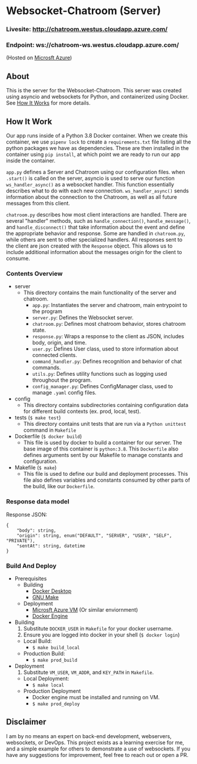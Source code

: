 # Websocket-Chatroom (Server)
### Livesite:  http://chatroom.westus.cloudapp.azure.com/
### Endpoint: ws://chatroom-ws.westus.cloudapp.azure.com/

(Hosted on [Microsft Azure](https://azure.microsoft.com/en-us/))

## About
This is the server for the Websocket-Chatroom. This server was created using asyncio and websockets for Python, and containerized using Docker. See [How It Works](#How-It-Works) for more details.

## How It Work
Our app runs inside of a Python 3.8 Docker container. When we create this container, we use `pipenv lock` to create a `requirements.txt` file listing all the python packages we have as dependencies. These are then installed in the container using `pip install`, at which point we are ready to run our app inside the container. 

`app.py` defines a Server and Chatroom using our configuration files. when `.start()` is called on the server, asyncio is used to serve our function `ws_handler_async()` as a websocket handler. This function essentially describes what to do with each new connection. `ws_handler_async()` sends information about the connection to the Chatroom, as well as all future messages from this client. 

`chatroom.py` describes how most client interactions are handled. There are several "handler" methods, such as `handle_connection()`, `handle_message()`, and `handle_disconnect()` that take information about the event and define the appropriate behavior and response. Some are handled in `chatroom.py`, while others are sent to other specialized handlers. All responses sent to the client are json created with the `Response` object. This allows us to include additional information about the messages origin for the client to consume.

### Contents Overview
- server
    - This directory contains the main functionality of the server and chatroom.
        - `app.py`: Instantiates the server and chatroom, main entrypoint to the program 
        - `server.py`: Defines the Websocket server.
        - `chatroom.py`: Defines most chatroom behavior, stores chatroom state.
        - `response.py`: Wraps a response to the client as JSON, includes body, origin, and time.
        - `user.py`: Defines User class, used to store information about connected clients.
        - `command_handler.py`: Defines recognition and behavior of chat commands.
        - `utils.py`: Defines utility functions such as logging used throughout the program.
        - `config_manager.py`: Defines ConfigManager class, used to manage `.yaml` config files.
- config
    - This directory contains subdirectories containing configuration data for different build contexts (ex. prod, local, test).
- tests (`$ make test`)
    - This directory contains unit tests that are run via a `Python unittest` command in `Makefile`
- Dockerfile (`$ docker build`)
    - This file is used by docker to build a container for our server. The base image of this container is `python:3.8`. This `Dockerfile` also defines arguments sent by our Makefile to manage constants and configuration.
- Makefile (`$ make`)
    - This file is used to define our build and deployment processes. This file also defines variables and constants consumed by other parts of the build, like our `Dockerfile`.

### Response data model
Response JSON:
```{json}
{
    "body": string,
    "origin": string, enum("DEFAULT", "SERVER", "USER", "SELF", "PRIVATE"),
    "sentAt": string, datetime
}
```

### Build And Deploy
- Prerequisites
    - Building 
        - [Docker Desktop](https://www.docker.com/products/docker-desktop)
        - [GNU Make](https://www.gnu.org/software/make/)
    - Deployment
        - [Microsft Azure VM](https://azure.microsoft.com/en-us/services/virtual-machines/) (Or similar enviornment)
        - [Docker Engine](https://docs.docker.com/engine/install/ubuntu/)
- Building
    1. Substitute `DOCKER_USER` in `Makefile` for your docker username.
    2. Ensure you are logged into docker in your shell (`$ docker login`)
    - Local Build:
        - `$ make build_local`
    - Production Build:
        - `$ make prod_build`
- Deployment
    1. Substitute `VM_USER`, `VM_ADDR`, and `KEY_PATH` in `Makefile`.
    - Local Deployment:
        - `$ make local`
    - Production Deployment
        - Docker engine must be installed and running on VM.
        - `$ make prod_deploy`


## Disclaimer
I am by no means an expert on back-end development, webservers, websockets, or DevOps. This project exists as a learning exercise for me, and a simple example for others to demonstrate a use of websockets. If you have any suggestions for improvement, feel free to reach out or open a PR.